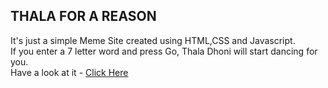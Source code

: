 <h2>THALA FOR A REASON</h2> 
It's just a simple Meme Site created using HTML,CSS and Javascript. <br>
If you enter a 7 letter word and press Go, Thala Dhoni will start dancing for you. <br>
Have a look at it - <a href=" https://sid-1302.github.io/Thala/" >Click Here</a>

